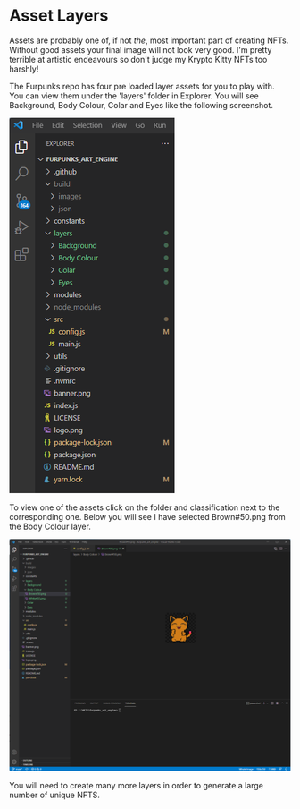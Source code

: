 # Asset Layers

Assets are probably one of, if not _the_, most important part of creating NFTs. Without good assets your final image will not look very good. I'm pretty terrible at artistic endeavours so don't judge my Krypto Kitty NFTs too harshly!

The Furpunks repo has four pre loaded layer assets for you to play with. You can view them under the 'layers' folder in Explorer. You will see Background, Body Colour, Colar and Eyes like the following screenshot.

![](<.gitbook/assets/Screenshot 2022-01-26 203834.png>)



To view one of the assets click on the folder and classification next to the corresponding one. Below you will see I have selected Brown#50.png from the Body Colour layer.

![](<.gitbook/assets/Screenshot 2022-01-26 204033.png>)

You will need to create many more layers in order to generate a large number of unique NFTS.

